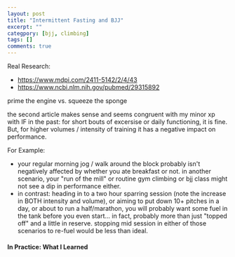 ```yaml
---
layout: post
title: "Intermittent Fasting and BJJ"
excerpt: ""
categpory: [bjj, climbing]
tags: []
comments: true
---
```


Real Research:

- https://www.mdpi.com/2411-5142/2/4/43
- https://www.ncbi.nlm.nih.gov/pubmed/29315892

prime the engine vs. squeeze the sponge

the second article makes sense and seems congruent with my minor xp with IF in the past:  for short bouts of excersise or daily functioning, it is fine.  But, for higher volumes / intensity of training it has a negative impact on performance.

For Example:

- your regular morning jog / walk around the block probably isn't negatively affected by whether you ate breakfast or not.  in another scenario, your "run of the mill" or routine gym climbing or bjj class might not see a dip in performance either.
- in contrast:  heading in to a two hour sparring session (note the increase in BOTH intensity and volume), or aiming to put down 10+ pitches in a day, or about to run a half/marathon, you will probably want some fuel in the tank before you even start... in fact, probably more than just "topped off" and a little in reserve.  stopping mid session in either of those scenarios to re-fuel would be less than ideal.

#### In Practice:  What I Learned